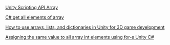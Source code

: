 
[Unity Scripting API Array](https://docs.unity3d.com/2020.1/Documentation/ScriptReference/Array.html)

[C# get all elements of array](https://stackoverflow.com/questions/6614228/c-sharp-get-all-elements-of-array)

[How to use arrays, lists, and dictionaries in Unity for 3D game development](https://hub.packtpub.com/arrays-lists-dictionaries-unity-3d-game-development/)

[Assigning the same value to all array int elements using for-s Unity C#](https://forum.unity.com/threads/assigning-the-same-value-to-all-array-int-elements-using-for-s-unity-c.938513/)







